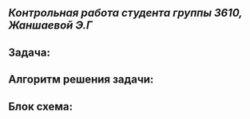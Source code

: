 ## _Контрольная работа студента группы 3610, Жаншаевой Э.Г_

## Задача:

## Алгоритм решения задачи:

## Блок схема: